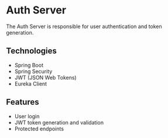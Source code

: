 
# Auth Server

The Auth Server is responsible for user authentication and token generation.

## Technologies
- Spring Boot
- Spring Security
- JWT (JSON Web Tokens)
- Eureka Client

## Features
- User login
- JWT token generation and validation
- Protected endpoints
